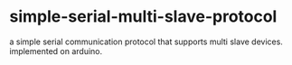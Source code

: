 # simple-serial-multi-slave-protocol
a simple serial communication protocol that supports multi slave devices. implemented on arduino.

